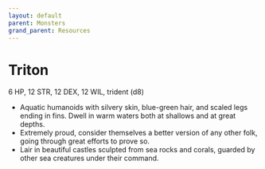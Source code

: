 ```yaml
---
layout: default
parent: Monsters
grand_parent: Resources
---
```


# Triton

6 HP, 12 STR, 12 DEX, 12 WIL, trident (d8)

- Aquatic humanoids with silvery skin, blue-green hair, and scaled legs ending in fins. Dwell in warm waters both at shallows and at great depths.
- Extremely proud, consider themselves a better version of any other folk, going through great efforts to prove so.
- Lair in beautiful castles sculpted from sea rocks and corals, guarded by other sea creatures under their command.
